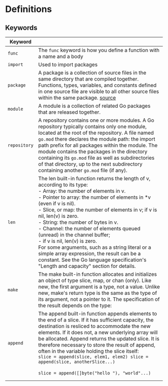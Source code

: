 # Definitions

## Keywords

| Keyword      |                                                              |
| ------------ | ------------------------------------------------------------ |
| `func`       | The `func` keyword is how you define a function with a name and a body |
| `import`     | Used to import packages                                      |
| `package`    | A package is a collection of source files in the same directory that are compiled together. Functions, types, variables, and constants defined in one source file are visible to all other source files within the same package. [source](https://golang.org/doc/code#:~:text=Go%20programs%20are%20organized%20into,contains%20one%20or%20more%20modules.) |
| `module`     | A module is a collection of related Go packages that are released together. |
| `repository` | A repository contains one or more modules. A Go repository typically contains only one module, located at the root of the repository. A file named `go.mod` there declares the module path: the import path prefix for all packages within the module. The module contains the packages in the directory containing its `go.mod` file as well as subdirectories of that directory, up to the next subdirectory containing another `go.mod` file (if any). |
| `len`        | The len built-in function returns the length of v, according to its type:<br />- Array: the number of elements in v.<br />- Pointer to array: the number of elements in *v (even if v is nil).<br />- Slice, or map: the number of elements in v; if v is nil, len(v) is zero.<br />- String: the number of bytes in v.<br />- Channel: the number of elements queued (unread) in the channel buffer;<br />- if v is nil, len(v) is zero.<br/>For some arguments, such as a string literal or a simple array expression, the result can be a constant. See the Go language specification's "Length and capacity" section for details. |
| `make`       | The make built-in function allocates and initializes an object of type slice, map, or chan (only). Like new, the first argument is a type, not a value. Unlike new, make's return type is the same as the type of its argument, not a pointer to it. The specification of the result depends on the type: |
| `append`     | The append built-in function appends elements to the end of a slice. If it has sufficient capacity, the destination is resliced to accommodate the new elements. If it does not, a new underlying array will be allocated. Append returns the updated slice. It is therefore necessary to store the result of append, often in the variable holding the slice itself:<br />```slice = append(slice, elem1, elem2) slice = append(slice, anotherSlice...)```<br /><br />```slice = append([]byte("hello "), "world"...)``` |
|              |                                                              |
|              |                                                              |

